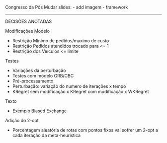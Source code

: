 Congresso da Pós
Mudar slides:
    - add imagem
    - framework



------------------------------------------------------------------

DECISÕES ANOTADAS

Modificações Modelo
- Restrição Minimo de pedidos/maximo de custo
- Restrição Pedidos atendidos trocado para <= 1
- Restrição dos Veículos <= limite


Testes
- Variações da perturbação
- Testes com modelo GRB/CBC
- Pré-processamento
- Perturbação: variação do numero de iterações x tempo
- KRegret sem modificação x KRegret com modificação x WKRegret


Texto
- Exemplo Biased Exchange

Adição do 2-opt
- Porcentagem aleatória de rotas com pontos fixos vai sofrer um 2-opt a cada iteração da meta-heuristica